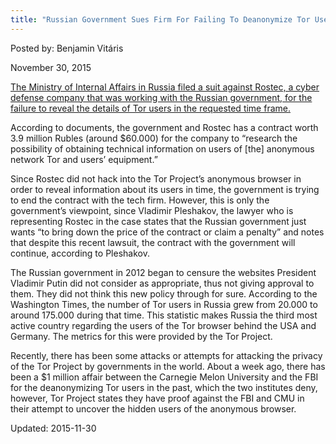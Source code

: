 ```yaml
---
title: "Russian Government Sues Firm For Failing To Deanonymize Tor Users"
---
```


Posted by: Benjamin Vitáris 

<span>November 30, 2015</span>




    
<p><a href="http://dailycaller.com/2015/11/25/russia-sues-company-for-failing-to-reveal-anonymous-internet-users/">The Ministry of Internal Affairs in Russia filed a suit against Rostec, a cyber defense company that was working with the Russian government, for the failure to reveal the details of Tor users in the requested time frame.</a></p>
<p>According to documents, the government and Rostec has a contract worth 3.9 million Rubles (around $60.000) for the company to “research the possibility of obtaining technical information on users of [the] anonymous network Tor and users’ equipment.”</p>
<p>Since Rostec did not hack into the Tor Project’s anonymous browser in order to reveal information about its users in time, the government is trying to end the contract with the tech firm. However, this is only the government’s viewpoint, since Vladimir Pleshakov, the lawyer who is representing Rostec in the case states that the Russian government just wants “to bring down the price of the contract or claim a penalty” and notes that despite this recent lawsuit, the contract with the government will continue, according to Pleshakov.</p>
<p>The Russian government in 2012 began to censure the websites President Vladimir Putin did not consider as appropriate, thus not giving approval to them. They did not think this new policy through for sure. According to the Washington Times, the number of Tor users in Russia grew from 20.000 to around 175.000 during that time. This statistic makes Russia the third most active country regarding the users of the Tor browser behind the USA and Germany. The metrics for this were provided by the Tor Project.</p>
<p>Recently, there has been some attacks or attempts for attacking the privacy of the Tor Project by governments in the world. About a week ago, there has been a $1 million affair between the Carnegie Melon University and the FBI for the deanonymizing Tor users in the past, which the two institutes deny, however, Tor Project states they have proof against the FBI and CMU in their attempt to uncover the hidden users of the anonymous browser.</p>

Updated: 2015-11-30

    
